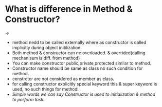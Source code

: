 # What is difference in Method & Constructor?
-> 
  - method nedd to be called externally where as constructor is called implicitly during object initilization.
  - Both method & constructor can ne overloaded. & overrided(calling mechanisum is diff. from method)
  - You can make constructor public,private,protected similar to method.
  - Constructor name should be same as class no such condition for method.
  - constrctor are not considered as member as class.
  - for calling constructor explicitly special keyword this & super keyword is used, no such things for method.
  - *Simple words we can say Constructor is used to initialization & method to perform task.*
